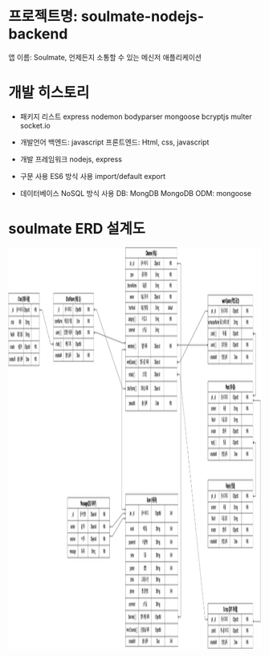 # 프로젝트명: soulmate-nodejs-backend
앱 이름: Soulmate, 언제든지 소통할 수 있는 메신저 애플리케이션

# 개발 히스토리
- 패키지 리스트
express
nodemon
bodyparser
mongoose
bcryptjs
multer
socket.io

- 개발언어
백엔드: javascript
프론트엔드: Html, css, javascript

- 개발 프레임워크
nodejs, express

- 구문 사용
ES6 방식 사용
import/default export

- 데이터베이스
NoSQL 방식 사용
DB: MongDB
MongoDB ODM: mongoose

# soulmate ERD 설계도
<img src="./readme-images/soulmate ERD_white.png" style="width: 1100px; height: 800px;">



